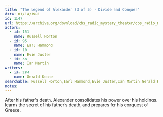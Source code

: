 ```yaml
---
title: "The Legend of Alexander (3 of 5) - Divide and Conquer"
date: 01/14/1981
id: 1147
url: https://archive.org/download/cbs_radio_mystery_theater/cbs_radio_mystery_theater-1101-1150.zip/cbs_radio_mystery_theater-1101-1150%2Fcbsrmt_1147_legend_of_alexander_part_3_divide_and_conquer.mp3
actors:  
  - id: 151
    name: Russell Horton  
  - id: 95
    name: Earl Hammond  
  - id: 10
    name: Evie Juster  
  - id: 38
    name: Ian Martin
writers:  
  - id: 284
    name: Gerald Keane
searchable: Russell Horton,Earl Hammond,Evie Juster,Ian Martin Gerald Keane
notes:  
---
```

After his father's death, Alexander consolidates his power over his holdings, learns the secret of his father's death, and prepares for his conquest of Greece.
